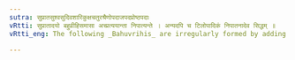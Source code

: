 ```yaml
---
sutra: सुप्रातसुश्वसुदिवशारिकुक्षचतुरश्रैणोपदाजपदप्रोष्ठपदाः
vRtti: सुप्रातादयो बहुव्रीहिसमासा अच्प्रत्ययान्ता निपात्यन्ते । अन्यदपि च टिलोपादिकं निपातनादेव सिद्धम् ॥
vRtti_eng: The following _Bahuvrihis_ are irregularly formed by adding _ach_:- _su-_prata_, _su_-_sva_, _su_-_diva_, _sarikuksha_, _chaturasra_, _eni_-_pada_, _aja_-_pada_, and _proshtha_-_pada_.

---
```

